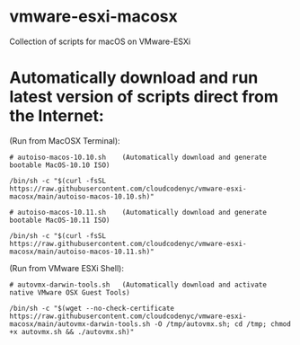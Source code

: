# vmware-esxi-macosx
 Collection of scripts for macOS on VMware-ESXi 

# Automatically download and run latest version of scripts direct from the Internet:

(Run from MacOSX Terminal):
	
	# autoiso-macos-10.10.sh	(Automatically download and generate bootable MacOS-10.10 ISO)
	
	/bin/sh -c "$(curl -fsSL https://raw.githubusercontent.com/cloudcodenyc/vmware-esxi-macosx/main/autoiso-macos-10.10.sh)"
	
	# autoiso-macos-10.11.sh	(Automatically download and generate bootable MacOS-10.11 ISO)
	
	/bin/sh -c "$(curl -fsSL https://raw.githubusercontent.com/cloudcodenyc/vmware-esxi-macosx/main/autoiso-macos-10.11.sh)"

(Run from VMware ESXi Shell):
	
	# autovmx-darwin-tools.sh 	(Automatically download and activate native VMware OSX Guest Tools)
	
	/bin/sh -c "$(wget --no-check-certificate https://raw.githubusercontent.com/cloudcodenyc/vmware-esxi-macosx/main/autovmx-darwin-tools.sh -O /tmp/autovmx.sh; cd /tmp; chmod +x autovmx.sh && ./autovmx.sh)"
